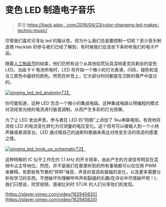 # 变色 LED 制造电子音乐

> 原文:[https://hack aday . com/2016/04/23/color-changing-led-makes-techno-music/](https://hackaday.com/2016/04/23/color-changing-led-makes-techno-music/)

尽管我们喜欢可寻址 led 的服从性，但为什么我们总是要控制一切呢？至少音乐制造商 Hacklab 的参与者们已经了解到，有时候我们应该坐下来听听我们的电子产品。

随着[人工制品节](http://www.artefact-festival.be/en)的结束，他们仍然有这个从其他拾荒玩具混响麦克风剩余的变色 LED。当由 9 V 电池供电时，LED 将开始一个微小的灯光表演，闪烁，褪色和混合三原色中最好的颜色。然而在听觉上，它大部分时间都是在沉默的尊严中度过的。

[![singing_led_led_anatomy](../Images/93a83cbd39c7cd7b5d29a07442ae4295.png)T2】](https://hackaday.com/wp-content/uploads/2016/04/singing_led_led_anatomy.jpg)

你可能知道，这种 LED 包含一个微小的集成电路。这种集成电路以预编程的模式对流经发光结的电流进行脉宽调制，从而产生多彩的灯光效果。

为了让 LED 发出声音，参与者在 LED 的“阳极”上添加了 1kω串联电阻，有效地将流经 LED 的电流变化转化为可测量的电压变化。这个信号可以被输入到一个小扬声器或者调音台。LED 通过唱自己的迪斯科歌曲来表达对改变生活的改造的感激之情。

[![singing_led_hook_up_schematic](../Images/19acf1959b3dc5106bd936ca86e2cdf1.png)T2】](https://hackaday.com/wp-content/uploads/2016/04/singing_led_hook_up_schematic.jpg)

这种特殊的 IC 似乎工作在约 1.1 kHz 的开关频率，由此产生的方波信号明显在混频中占主导地位。然而，并不是我们在那里听到的所有事情都可以仅仅用 PWM 来解释。有那些有节奏的“砰砰”噪音，声音的音高和振幅的变化，以及更多需要分析和学习的东西。不想破坏你理解哔哔声和裂缝的乐趣(在评论中尽情破坏吧！)，我们只想说，欣赏视频，感谢比利时 STUK 的人们分享他们的发现。

[https://player.vimeo.com/video/162940820](https://player.vimeo.com/video/162940820)